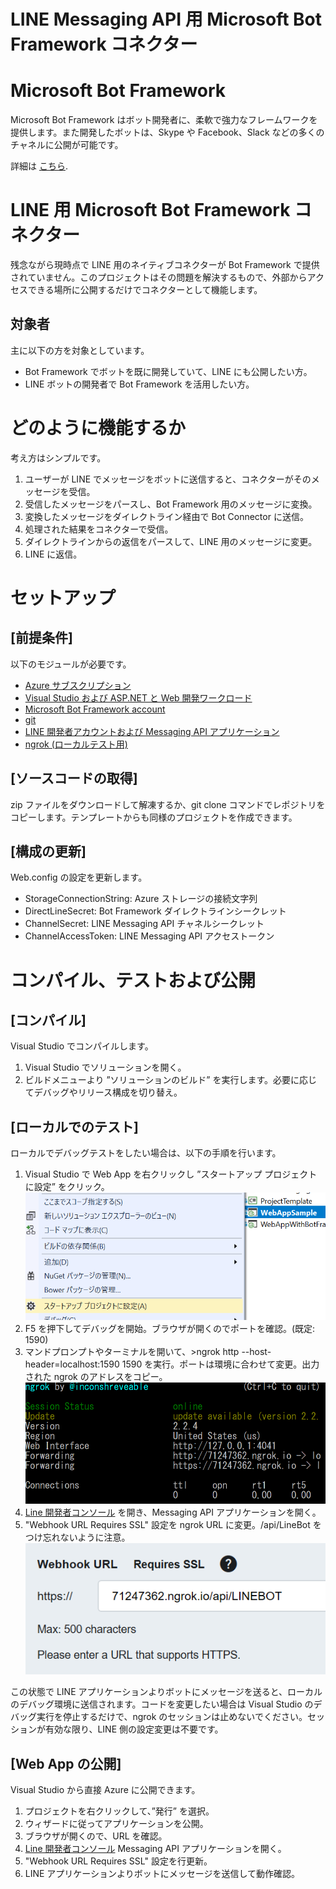 # LINE Messaging API 用 Microsoft Bot Framework コネクター


# Microsoft Bot Framework
Microsoft Bot Framework はボット開発者に、柔軟で強力なフレームワークを提供します。また開発したボットは、Skype や Facebook、Slack などの多くのチャネルに公開が可能です。

詳細は [こちら](https://dev.botframework.com/).

# LINE 用 Microsoft Bot Framework コネクター 
残念ながら現時点で LINE 用のネイティブコネクターが Bot Framework で提供されていません。このプロジェクトはその問題を解決するもので、外部からアクセスできる場所に公開するだけでコネクターとして機能します。

## 対象者
主に以下の方を対象としています。

- Bot Framework でボットを既に開発していて、LINE にも公開したい方。
- LINE ボットの開発者で Bot Framework を活用したい方。

# どのように機能するか
考え方はシンプルです。 
1. ユーザーが LINE でメッセージをボットに送信すると、コネクターがそのメッセージを受信。
1. 受信したメッセージをパースし、Bot Framework 用のメッセージに変換。
1. 変換したメッセージをダイレクトライン経由で Bot Connector に送信。
1. 処理された結果をコネクターで受信。
1. ダイレクトラインからの返信をパースして、LINE 用のメッセージに変更。
1. LINE に返信。

# セットアップ
## [前提条件]
以下のモジュールが必要です。

- [Azure サブスクリプション](https://azure.microsoft.com)
- [Visual Studio および ASP.NET と Web 開発ワークロード](https://www.visualstudio.com/vs/)
- [Microsoft Bot Framework account](https://dev.botframework.com/)
- [git](https://git-scm.com/downloads)
- [LINE 開発者アカウントおよび Messaging API アプリケーション](https://developers.line.me/en/)
- [ngrok (ローカルテスト用)](https://ngrok.com/)

## [ソースコードの取得]
zip ファイルをダウンロードして解凍するか、git clone コマンドでレポジトリをコピーします。テンプレートからも同様のプロジェクトを作成できます。

## [構成の更新]
Web.config の設定を更新します。

- StorageConnectionString: Azure ストレージの接続文字列
- DirectLineSecret: Bot Framework ダイレクトラインシークレット
- ChannelSecret: LINE Messaging API チャネルシークレット
- ChannelAccessToken: LINE Messaging API アクセストークン

# コンパイル、テストおよび公開
## [コンパイル]
Visual Studio でコンパイルします。
1. Visual Studio でソリューションを開く。
1. ビルドメニューより ”ソリューションのビルド” を実行します。必要に応じてデバッグやリリース構成を切り替え。

## [ローカルでのテスト]
ローカルでデバッグテストをしたい場合は、以下の手順を行います。
1. Visual Studio で Web App を右クリックし ”スタートアップ プロジェクトに設定” をクリック。
![SetWebAppStartUpProject_JA.PNG](../ImagesForREADME/SetWebAppStartUpProject_JA.PNG)
1. F5 を押下してデバッグを開始。ブラウザが開くのでポートを確認。(既定: 1590)
1. マンドプロンプトやターミナルを開いて、>ngrok http --host-header=localhost:1590 1590 を実行。ポートは環境に合わせて変更。出力された ngrok のアドレスをコピー。<br/>
![ngrok.PNG](../ImagesForREADME/ngrok.PNG)
1. [Line 開発者コンソール](https://developers.line.me/console/) を開き、Messaging API アプリケーションを開く。
1. "Webhook URL Requires SSL" 設定を ngrok URL に変更。/api/LineBot をつけ忘れないように注意。 <br/>
![LINEWebhookUrl](../ImagesForREADME/LINEWebhookUrl.PNG)

この状態で LINE アプリケーションよりボットにメッセージを送ると、ローカルのデバッグ環境に送信されます。コードを変更したい場合は Visual Studio のデバッグ実行を停止するだけで、ngrok のセッションは止めないでください。セッションが有効な限り、LINE 側の設定変更は不要です。

## [Web App の公開]
Visual Studio から直接 Azure に公開できます。
1. プロジェクトを右クリックして、”発行” を選択。
1. ウィザードに従ってアプリケーションを公開。
1. ブラウザが開くので、URL を確認。
1. [Line 開発者コンソール](https://developers.line.me/console/) Messaging API アプリケーションを開く。
1. "Webhook URL Requires SSL" 設定を行更新。
1. LINE アプリケーションよりボットにメッセージを送信して動作確認。